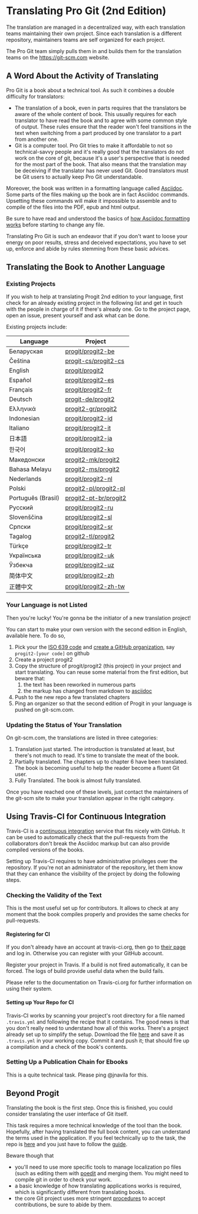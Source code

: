 # Translating Pro Git (2nd Edition)

The translation are managed in a decentralized way, with each translation teams maintaining their own project. Since each translation is a different repository, maintainers teams are self organized for each project.

The Pro Git team simply pulls them in and builds them for the translation teams on the https://git-scm.com website.

## A Word About the Activity of Translating

Pro Git is a book about a technical tool. As such it combines a double difficulty for translators:

 * The translation of a book, even in parts requires that the translators be aware of the whole content of book. This usually requires for each translator to have read the book and to agree with some common style of output. These rules ensure that the reader won't feel transitions in the text when switching from a part produced by one translator to a part from another one.
 * Git is a computer tool. Pro Git tries to make it affordable to not so technical-savvy people and it's really good that the translators do not work on the core of git, because it's a user's perspective that is needed for the most part of the book. That also means that the translation may be deceiving if the translator has never used Git. Good translators must be Git users to actually keep Pro Git understandable.

Moreover, the book was written in a formatting language called [Asciidoc](http://asciidoctor.org/). Some parts of the files making up the book are in fact Asciidoc commands. Upsetting these commands will make it impossible to assemble and to compile of the files into the PDF, epub and html output.

Be sure to have read and understood the basics of [how Asciidoc formatting works](https://asciidoctor.org/docs/asciidoc-syntax-quick-reference/) before starting to change any file.

Translating Pro Git is such an endeavor that if you don't want to loose your energy on poor results, stress and deceived expectations, you have to set up, enforce and abide by rules stemming from these basic advices.

## Translating the Book to Another Language

### Existing Projects

If you wish to help at translating Progit 2nd edition to your language, first check for an already existing project in the following list and get in touch with the people in charge of it if there's already one. Go to the project page, open an issue, present yourself and ask what can be done.

Existing projects include:

  Language   |   Project
------------ | -------------
Беларуская  | [progit/progit2-be](https://github.com/progit/progit2-be)
Čeština    | [progit-cs/progit2-cs](https://github.com/progit-cs/progit2-cs)
English    | [progit/progit2](https://github.com/progit/progit2)
Español    | [progit/progit2-es](https://github.com/progit/progit2-es)
Français   | [progit/progit2-fr](https://github.com/progit/progit2-fr)
Deutsch    | [progit-de/progit2](https://github.com/progit-de/progit2)
Ελληνικά   | [progit2-gr/progit2](https://github.com/progit2-gr/progit2)
Indonesian | [progit/progit2-id](https://github.com/progit/progit2-id)
Italiano   | [progit/progit2-it](https://github.com/progit/progit2-it)
日本語   | [progit/progit2-ja](https://github.com/progit/progit2-ja)
한국어   | [progit/progit2-ko](https://github.com/progit/progit2-ko)
Македонски | [progit2-mk/progit2](https://github.com/progit2-mk/progit2)
Bahasa Melayu| [progit2-ms/progit2](https://github.com/progit2-ms/progit2)
Nederlands | [progit/progit2-nl](https://github.com/progit/progit2-nl)
Polski | [progit2-pl/progit2-pl](https://github.com/progit2-pl/progit2-pl)
Português (Brasil) | [progit2-pt-br/progit2](https://github.com/progit2-pt-br/progit2)
Русский   | [progit/progit2-ru](https://github.com/progit/progit2-ru)
Slovenščina  | [progit/progit2-sl](https://github.com/progit/progit2-sl)
Српски   | [progit/progit2-sr](https://github.com/progit/progit2-sr)
Tagalog   | [progit2-tl/progit2](https://github.com/progit2-tl/progit2)
Türkçe   | [progit/progit2-tr](https://github.com/progit/progit2-tr)
Українська| [progit/progit2-uk](https://github.com/progit/progit2-uk)
Ўзбекча  | [progit/progit2-uz](https://github.com/progit/progit2-uz)
简体中文  | [progit/progit2-zh](https://github.com/progit/progit2-zh)
正體中文  | [progit/progit2-zh-tw](https://github.com/progit/progit2-zh-tw)

### Your Language is not Listed

Then you're lucky! You're gonna be the initiator of a new translation project!

You can start to make your own version with the second edition in English, available here. To do so,

 1. Pick your the [ISO 639 code](https://en.wikipedia.org/wiki/List_of_ISO_639-1_codes) and [create a GitHub organization](https://help.github.com/articles/creating-a-new-organization-from-scratch/), say `progit2-[your code]` on github
 2. Create a project progit2
 3. Copy the structure of progit/progit2 (this project) in your project and start translating. You can reuse some material from the first edition, but beware that:
    1. the text has been reworked in numerous parts
    2. the markup has changed from markdown to [asciidoc](http://asciidoc.org)
 4. Push to the new repo a few translated chapters
 5. Ping an organizer so that the second edition of Progit in your language is pushed on git-scm.com.

### Updating the Status of Your Translation

On git-scm.com, the translations are listed in three categories:

 1. Translation just started. The introduction is translated at least, but there's not much to read. It's time to translate the meat of the book.
 2. Partially translated. The chapters up to chapter 6 have been translated. The book is becoming useful to help the reader become a fluent Git user.
 3. Fully Translated. The book is almost fully translated.

 Once you have reached one of these levels, just contact the maintainers of the git-scm site to make your translation appear in the right category.

## Using Travis-CI for Continuous Integration

Travis-CI is a [continuous integration](https://en.wikipedia.org/wiki/Continuous_integration) service that fits nicely with GitHub. It can be used to automatically check that the pull-requests from the collaborators don't break the Asciidoc markup but can also provide compiled versions of the books.

Setting up Travis-CI requires to have administrative privileges over the repository. If you're not an administrator of the repository, let them know that they can enhance the visibility of the project by doing the following steps.

### Checking the Validity of the Text

This is the most useful set up for contributors. It allows to check at any moment that the book compiles properly and provides the same checks for pull-requests.

#### Registering for CI

If you don't already have an account at travis-ci.org, then go to [their page](https://travis-ci.org/) and log in. Otherwise you can register with your GitHub account.

Register your project in Travis. If a build is not fired automatically, it can be forced. The logs of build provide useful data when the build fails.

Please refer to the documentation on Travis-ci.org for further information on using their system.

#### Setting up Your Repo for CI

Travis-CI works by scanning your project's root directory for a file named `.travis.yml` and following the recipe that it contains. The good news is that you don't really need to understand how all of this works. There's a project already set up to simplify the setup. Download the file [here](https://raw.githubusercontent.com/progit/progit2-pub/master/travis.yml) and save it as `.travis.yml` in your working copy. Commit it and push it; that should fire up a compilation and a check of the book's contents.


### Setting Up a Publication Chain for Ebooks

This is a quite technical task. Please ping @jnavila for this.

## Beyond Progit

Translating the book is the first step. Once this is finished, you could consider translating the user interface of Git itself.

This task requires a more technical knowledge of the tool than the book. Hopefully, after having translated the full book content, you can understand the terms used in the application. If you feel technically up to the task, the repo is [here](https://github.com/git-l10n/git-po) and you just have to follow the [guide](https://github.com/git-l10n/git-po/blob/master/po/README).

Beware though that

 * you'll need to use more specific tools to manage localization po files (such as editing them with [poedit](https://poedit.net/) and merging them. You might need to compile git in order to check your work.
 * a basic knowledge of how translating applications works is required, which is significantly different from translating books.
 * the core Git project uses more stringent [procedures](https://github.com/git-l10n/git-po/blob/master/Documentation/SubmittingPatches) to accept contributions, be sure to abide by them.
